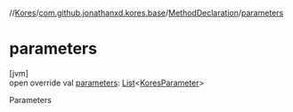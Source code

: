 //[Kores](../../../index.md)/[com.github.jonathanxd.kores.base](../index.md)/[MethodDeclaration](index.md)/[parameters](parameters.md)

# parameters

[jvm]\
open override val [parameters](parameters.md): [List](https://kotlinlang.org/api/latest/jvm/stdlib/kotlin.collections/-list/index.html)<[KoresParameter](../-kores-parameter/index.md)>

Parameters
